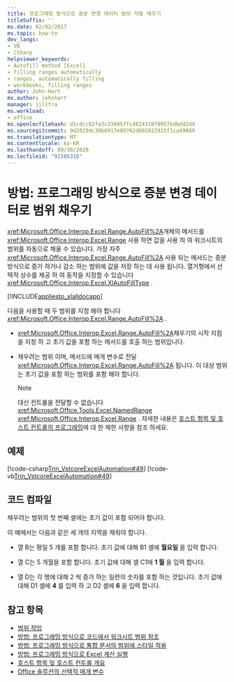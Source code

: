 ```yaml
---
title: 프로그래밍 방식으로 증분 변경 데이터 범위 자동 채우기
titleSuffix: ''
ms.date: 02/02/2017
ms.topic: how-to
dev_langs:
- VB
- CSharp
helpviewer_keywords:
- Autofill method [Excel]
- filling ranges automatically
- ranges, automatically filling
- workbooks, filling ranges
author: John-Hart
ms.author: johnhart
manager: jillfra
ms.workload:
- office
ms.openlocfilehash: d1cdcc02fa3c33945ffc4824310f0957bdbdd2dd
ms.sourcegitcommit: 9d2829dc30b6917e89762d602022915f1ca49089
ms.translationtype: MT
ms.contentlocale: ko-KR
ms.lasthandoff: 09/30/2020
ms.locfileid: "91585316"
---
```

# <a name="how-to-programmatically-automatically-fill-ranges-with-incrementally-changing-data"></a>방법: 프로그래밍 방식으로 증분 변경 데이터로 범위 채우기
  <xref:Microsoft.Office.Interop.Excel.Range.AutoFill%2A>개체의 메서드를 <xref:Microsoft.Office.Interop.Excel.Range> 사용 하면 값을 사용 하 여 워크시트의 범위를 자동으로 채울 수 있습니다. 가장 자주 <xref:Microsoft.Office.Interop.Excel.Range.AutoFill%2A> 사용 되는 메서드는 증분 방식으로 증가 하거나 감소 하는 범위에 값을 저장 하는 데 사용 됩니다. 열거형에서 선택적 상수를 제공 하 여 동작을 지정할 수 있습니다 <xref:Microsoft.Office.Interop.Excel.XlAutoFillType> .

 [!INCLUDE[appliesto_xlalldocapp](../vsto/includes/appliesto-xlalldocapp-md.md)]

 다음을 사용할 때 두 범위를 지정 해야 합니다 <xref:Microsoft.Office.Interop.Excel.Range.AutoFill%2A> .

- <xref:Microsoft.Office.Interop.Excel.Range.AutoFill%2A>채우기의 시작 지점을 지정 하 고 초기 값을 포함 하는 메서드를 호출 하는 범위입니다.

- 채우려는 범위 이며, 메서드에 매개 변수로 전달 <xref:Microsoft.Office.Interop.Excel.Range.AutoFill%2A> 됩니다. 이 대상 범위는 초기 값을 포함 하는 범위를 포함 해야 합니다.

    > [!NOTE]
    > 대신 컨트롤을 전달할 수 없습니다 <xref:Microsoft.Office.Tools.Excel.NamedRange> <xref:Microsoft.Office.Interop.Excel.Range> . 자세한 내용은 [호스트 항목 및 호스트 컨트롤의 프로그래밍](../vsto/programmatic-limitations-of-host-items-and-host-controls.md)에 대 한 제한 사항을 참조 하세요.

## <a name="example"></a>예제
 [!code-csharp[Trin_VstcoreExcelAutomation#49](../vsto/codesnippet/CSharp/Trin_VstcoreExcelAutomationCS/Sheet1.cs#49)]
 [!code-vb[Trin_VstcoreExcelAutomation#49](../vsto/codesnippet/VisualBasic/Trin_VstcoreExcelAutomation/Sheet1.vb#49)]

## <a name="compile-the-code"></a>코드 컴파일
 채우려는 범위의 첫 번째 셀에는 초기 값이 포함 되어야 합니다.

 이 예에서는 다음과 같은 세 개의 지역을 채워야 합니다.

- 열 B는 평일 5 개를 포함 합니다. 초기 값에 대해 B1 셀에 **월요일** 을 입력 합니다.

- 열 C는 5 개월을 포함 합니다. 초기 값에 대해 셀 C1에 **1 월** 을 입력 합니다.

- 열 D는 각 행에 대해 2 씩 증가 하는 일련의 숫자를 포함 하는 것입니다. 초기 값에 대해 D1 셀에 **4** 를 입력 하 고 D2 셀에 **6** 을 입력 합니다.

## <a name="see-also"></a>참고 항목
- [범위 작업](../vsto/working-with-ranges.md)
- [방법: 프로그래밍 방식으로 코드에서 워크시트 범위 참조](../vsto/how-to-programmatically-refer-to-worksheet-ranges-in-code.md)
- [방법: 프로그래밍 방식으로 통합 문서의 범위에 스타일 적용](../vsto/how-to-programmatically-apply-styles-to-ranges-in-workbooks.md)
- [방법: 프로그래밍 방식으로 Excel 계산 실행](../vsto/how-to-programmatically-run-excel-calculations-programmatically.md)
- [호스트 항목 및 호스트 컨트롤 개요](../vsto/host-items-and-host-controls-overview.md)
- [Office 솔루션의 선택적 매개 변수](../vsto/optional-parameters-in-office-solutions.md)
